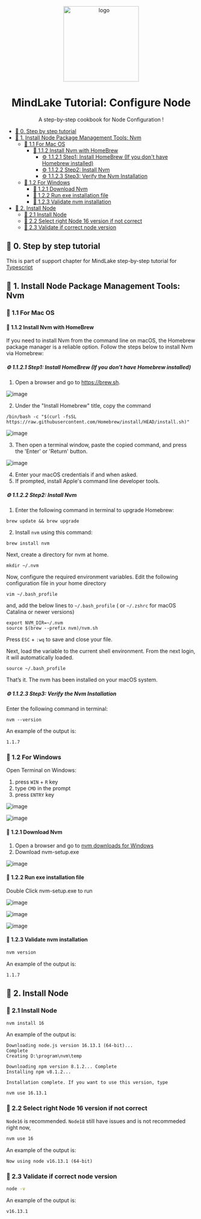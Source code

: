 <div align="center">

  <img src="https://avatars.githubusercontent.com/u/97393721" alt="logo" width="200" height="auto" />
  <h1>MindLake Tutorial: Configure Node</h1>
  
  <p>
    A step-by-step cookbook for Node Configuration !
  </p>
</div>

- [:star2: 0. Step by step tutorial](#star2-0-step-by-step-tutorial)
- [:star2: 1. Install Node Package Management Tools: Nvm](#star2-1-install-node-package-management-tools-nvm)
  - [:art: 1.1 For Mac OS](#art-11-for-mac-os)
    - [:dart: 1.1.2 Install Nvm with HomeBrew](#dart-112-install-nvm-with-homebrew)
      - [:gear: 1.1.2.1 Step1: Install HomeBrew (If you don't have Homebrew installed)](#gear-1121-step1-install-homebrew-if-you-dont-have-homebrew-installed)
      - [:gear: 1.1.2.2 Step2: Install Nvm](#gear-1122-step2-install-nvm)
      - [:gear: 1.1.2.3 Step3: Verify the Nvm Installation](#gear-1123-step3-verify-the-nvm-installation)
  - [:art: 1.2 For Windows](#art-12-for-windows)
    - [:dart: 1.2.1 Download Nvm](#dart-121-download-nvm)
    - [:dart: 1.2.2 Run exe installation file](#dart-122-run-exe-installation-file)
    - [:dart: 1.2.3 Validate nvm installation](#dart-123-validate-nvm-installation)
- [:star2: 2. Install Node](#star2-2-install-node)
  - [:art: 2.1 Install Node](#art-21-install-node)
  - [:art: 2.2 Select right Node 16 version if not correct](#art-22-select-right-node-16-version-if-not-correct)
  - [:art: 2.3 Validate if correct node version](#art-23-validate-if-correct-node-version)


## :star2: 0. Step by step tutorial
This is part of support chapter for MindLake step-by-step tutorial for [Typescript](README.md)

## :star2: 1. Install Node Package Management Tools: Nvm

### :art: 1.1 For Mac OS

#### :dart: 1.1.2 Install Nvm with HomeBrew
If you need to install Nvm from the command line on macOS, the Homebrew package manager is a reliable option. Follow the steps below to install Nvm via Homebrew:
##### :gear: 1.1.2.1 Step1: Install HomeBrew (If you don't have Homebrew installed)
1. Open a browser and go to https://brew.sh.

![image](./imgs/brew.png)

2. Under the "Install Homebrew" title, copy the command
```shell
/bin/bash -c "$(curl -fsSL https://raw.githubusercontent.com/Homebrew/install/HEAD/install.sh)"
```

![image](./imgs/install_brew.png)

3. Then open a terminal window, paste the copied command, and press the 'Enter' or 'Return' button.

![image](./imgs/open_mac_terminal.png)

4. Enter your macOS credentials if and when asked.
5. If prompted, install Apple's command line developer tools.

##### :gear: 1.1.2.2 Step2: Install Nvm
1. Enter the following command in terminal to upgrade Homebrew:
```shell
brew update && brew upgrade
```
2. Install `nvm` using this command:
```shell
brew install nvm
```
Next, create a directory for nvm at home.
```
mkdir ~/.nvm 
```
Now, configure the required environment variables. Edit the following configuration file in your home directory
```
vim ~/.bash_profile
```
and, add the below lines to `~/.bash_profile` ( or `~/.zshrc` for macOS Catalina or newer versions)
```
export NVM_DIR=~/.nvm
source $(brew --prefix nvm)/nvm.sh
```
Press `ESC` + `:wq` to save and close your file.

Next, load the variable to the current shell environment. From the next login, it will automatically loaded.
```
source ~/.bash_profile
```
That’s it. The nvm has been installed on your macOS system.

##### :gear: 1.1.2.3 Step3: Verify the Nvm Installation
Enter the following command in terminal:
```shell
nvm --version
```
An example of the output is:
```
1.1.7
```


### :art: 1.2 For Windows
Open Terminal on Windows:
1. press `WIN` + `R` key
2. type `CMD` in the prompt
3. press `ENTRY` key

![image](./imgs/windows_open_terminal.png)

![image](./imgs/windows_terminal.png)

#### :dart: 1.2.1 Download Nvm
1. Open a browser and go to [nvm downloads for Windows](https://github.com/coreybutler/nvm-windows/releases)
2. Download nvm-setup.exe

![image](./imgs/window_download_nvm.png)

#### :dart: 1.2.2 Run exe installation file
Double Click nvm-setup.exe to run

![image](./imgs/nvm_1.png)

![image](./imgs/nvm_2.png)

![image](./imgs/nvm_3.png)

#### :dart: 1.2.3 Validate nvm installation
  ```cmd
nvm version
```
An example of the output is:
```
1.1.7
```

## :star2: 2. Install Node
### :art: 2.1 Install Node
```
nvm install 16
```
An example of the output is:
```
Downloading node.js version 16.13.1 (64-bit)...
Complete
Creating D:\program\nvm\temp

Downloading npm version 8.1.2... Complete
Installing npm v8.1.2...

Installation complete. If you want to use this version, type

nvm use 16.13.1
```
### :art: 2.2 Select right Node 16 version if not correct
`Node16` is recommended. `Node18` still have issues and is not recommeded right now,
```cmd
nvm use 16
```
An example of the output is:
```
Now using node v16.13.1 (64-bit)
```

### :art: 2.3 Validate if correct node version
```cmd
node -v
```
An example of the output is:
```
v16.13.1
```
